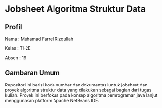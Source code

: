 # Jobsheet Algoritma Struktur Data

## Profil
Nama : Muhamad Farrel Rizqullah

Kelas : TI-2E

Absen : 19

## Gambaran Umum

Repositori ini berisi kode sumber dan dokumentasi untuk jobsheet dan proyek algoritma struktur data yang dilakukan sebagai bagian dari tugas kuliah. Proyek ini berfokus pada konsep algoritma pemrograman java lanjut menggunakan platform Apache NetBeans IDE.
